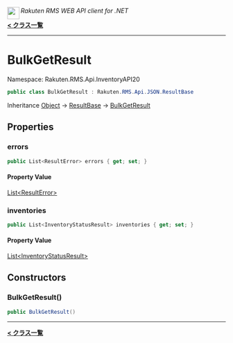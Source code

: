 <img align="left" style="height: 2em;" src="https://webservice.rakuten.co.jp/favicon.ico"><em>Rakuten RMS WEB API client for .NET</em>

[**< クラス一覧**](./)
- - -

# BulkGetResult

Namespace: Rakuten.RMS.Api.InventoryAPI20

```csharp
public class BulkGetResult : Rakuten.RMS.Api.JSON.ResultBase
```

Inheritance [Object](https://docs.microsoft.com/en-us/dotnet/api/system.object) → [ResultBase](./rakuten.rms.api.json.resultbase) → [BulkGetResult](./rakuten.rms.api.inventoryapi20.bulkgetresult)

## Properties

### <a id="properties-errors"/>**errors**

```csharp
public List<ResultError> errors { get; set; }
```

#### Property Value

[List&lt;ResultError&gt;](https://docs.microsoft.com/en-us/dotnet/api/system.collections.generic.list-1)<br>

### <a id="properties-inventories"/>**inventories**

```csharp
public List<InventoryStatusResult> inventories { get; set; }
```

#### Property Value

[List&lt;InventoryStatusResult&gt;](https://docs.microsoft.com/en-us/dotnet/api/system.collections.generic.list-1)<br>

## Constructors

### <a id="constructors-.ctor"/>**BulkGetResult()**

```csharp
public BulkGetResult()
```


- - -
[**< クラス一覧**](./)
